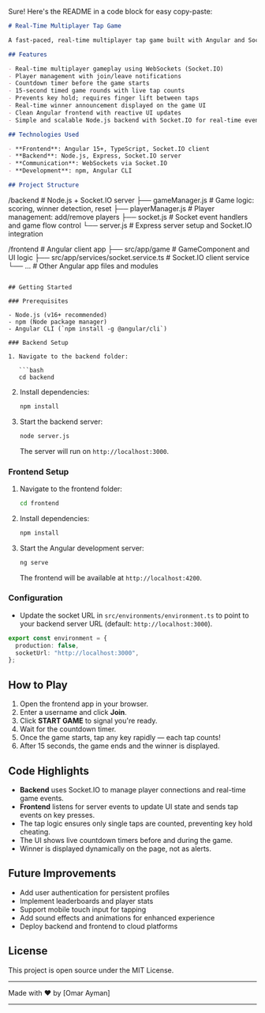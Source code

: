 Sure! Here's the README in a code block for easy copy-paste:

```markdown
# Real-Time Multiplayer Tap Game

A fast-paced, real-time multiplayer tap game built with Angular and Socket.IO. Players compete by rapidly tapping their keyboard keys, and the game tracks scores and declares a winner after a timed round.

## Features

- Real-time multiplayer gameplay using WebSockets (Socket.IO)
- Player management with join/leave notifications
- Countdown timer before the game starts
- 15-second timed game rounds with live tap counts
- Prevents key hold; requires finger lift between taps
- Real-time winner announcement displayed on the game UI
- Clean Angular frontend with reactive UI updates
- Simple and scalable Node.js backend with Socket.IO for real-time events

## Technologies Used

- **Frontend**: Angular 15+, TypeScript, Socket.IO client
- **Backend**: Node.js, Express, Socket.IO server
- **Communication**: WebSockets via Socket.IO
- **Development**: npm, Angular CLI

## Project Structure
```

/backend # Node.js + Socket.IO server
├── gameManager.js # Game logic: scoring, winner detection, reset
├── playerManager.js # Player management: add/remove players
├── socket.js # Socket event handlers and game flow control
└── server.js # Express server setup and Socket.IO integration

/frontend # Angular client app
├── src/app/game # GameComponent and UI logic
├── src/app/services/socket.service.ts # Socket.IO client service
└── ... # Other Angular app files and modules

````

## Getting Started

### Prerequisites

- Node.js (v16+ recommended)
- npm (Node package manager)
- Angular CLI (`npm install -g @angular/cli`)

### Backend Setup

1. Navigate to the backend folder:

   ```bash
   cd backend
````

2. Install dependencies:

   ```bash
   npm install
   ```

3. Start the backend server:

   ```bash
   node server.js
   ```

   The server will run on `http://localhost:3000`.

### Frontend Setup

1. Navigate to the frontend folder:

   ```bash
   cd frontend
   ```

2. Install dependencies:

   ```bash
   npm install
   ```

3. Start the Angular development server:

   ```bash
   ng serve
   ```

   The frontend will be available at `http://localhost:4200`.

### Configuration

- Update the socket URL in `src/environments/environment.ts` to point to your backend server URL (default: `http://localhost:3000`).

```ts
export const environment = {
  production: false,
  socketUrl: "http://localhost:3000",
};
```

## How to Play

1. Open the frontend app in your browser.
2. Enter a username and click **Join**.
3. Click **START GAME** to signal you're ready.
4. Wait for the countdown timer.
5. Once the game starts, tap any key rapidly — each tap counts!
6. After 15 seconds, the game ends and the winner is displayed.

## Code Highlights

- **Backend** uses Socket.IO to manage player connections and real-time game events.
- **Frontend** listens for server events to update UI state and sends tap events on key presses.
- The tap logic ensures only single taps are counted, preventing key hold cheating.
- The UI shows live countdown timers before and during the game.
- Winner is displayed dynamically on the page, not as alerts.

## Future Improvements

- Add user authentication for persistent profiles
- Implement leaderboards and player stats
- Support mobile touch input for tapping
- Add sound effects and animations for enhanced experience
- Deploy backend and frontend to cloud platforms

## License

This project is open source under the MIT License.

---

Made with ❤️ by \[Omar Ayman]

---
